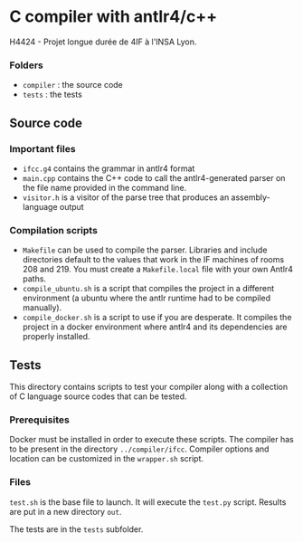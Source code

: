 # C compiler with antlr4/c++
H4424 - Projet longue durée de 4IF à l'INSA Lyon.

### Folders
- `compiler` : the source code
- `tests` : the tests


## Source code
### Important files
- `ifcc.g4` contains the grammar in antlr4 format
- `main.cpp` contains the C++ code to call the antlr4-generated parser on the  file name provided in the command line.
- `visitor.h` is a visitor of the parse tree that produces an assembly-language output

### Compilation scripts
- `Makefile` can be used to compile the parser. Libraries and include directories default to the values that work in the IF machines of rooms 208 and 219. You must create a `Makefile.local` file with your own Antlr4 paths.
- `compile_ubuntu.sh` is a script that compiles the project in a different environment (a ubuntu where the antlr runtime had to be compiled manually).
- `compile_docker.sh` is a script to use if you are desperate. It compiles the project in a docker environment where antlr4 and its dependencies are properly installed. 


## Tests
This directory contains scripts to test your compiler along with 
a collection of C language source codes that can be tested.

### Prerequisites
Docker must be installed in order to execute these scripts. The compiler has 
to be present in the directory `../compiler/ifcc`. Compiler options and location
can be customized in the `wrapper.sh` script.

### Files
`test.sh` is the base file to launch. It will execute the `test.py`
script. Results are put in a new directory `out`.

The tests are in the `tests` subfolder. 
